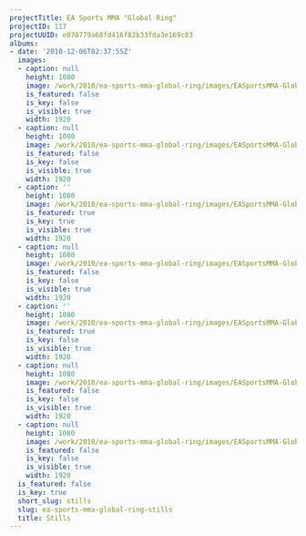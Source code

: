 ```yaml
---
projectTitle: EA Sports MMA "Global Ring"
projectID: 117
projectUUID: e070779a68fd416f82b33fda3e169c83
albums:
- date: '2010-12-06T02:37:55Z'
  images:
  - caption: null
    height: 1080
    image: /work/2010/ea-sports-mma-global-ring/images/EASportsMMA-GlobalRing.0001-1.jpg
    is_featured: false
    is_key: false
    is_visible: true
    width: 1920
  - caption: null
    height: 1080
    image: /work/2010/ea-sports-mma-global-ring/images/EASportsMMA-GlobalRing.0002-1.jpg
    is_featured: false
    is_key: false
    is_visible: true
    width: 1920
  - caption: ''
    height: 1080
    image: /work/2010/ea-sports-mma-global-ring/images/EASportsMMA-GlobalRing.0003-1.jpg
    is_featured: true
    is_key: true
    is_visible: true
    width: 1920
  - caption: null
    height: 1080
    image: /work/2010/ea-sports-mma-global-ring/images/EASportsMMA-GlobalRing.0004-1.jpg
    is_featured: false
    is_key: false
    is_visible: true
    width: 1920
  - caption: ''
    height: 1080
    image: /work/2010/ea-sports-mma-global-ring/images/EASportsMMA-GlobalRing.0005-1.jpg
    is_featured: true
    is_key: false
    is_visible: true
    width: 1920
  - caption: null
    height: 1080
    image: /work/2010/ea-sports-mma-global-ring/images/EASportsMMA-GlobalRing.0006-1.jpg
    is_featured: false
    is_key: false
    is_visible: true
    width: 1920
  - caption: null
    height: 1080
    image: /work/2010/ea-sports-mma-global-ring/images/EASportsMMA-GlobalRing.0007-1.jpg
    is_featured: false
    is_key: false
    is_visible: true
    width: 1920
  is_featured: false
  is_key: true
  short_slug: stills
  slug: ea-sports-mma-global-ring-stills
  title: Stills
---
```

